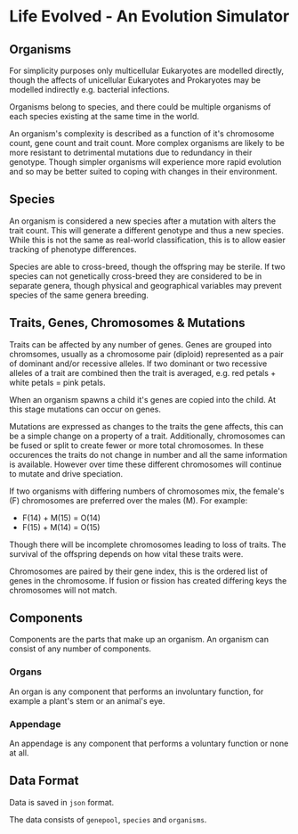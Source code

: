 Life Evolved - An Evolution Simulator
=====================================

Organisms
---------
For simplicity purposes only multicellular Eukaryotes are modelled directly, though the affects of unicellular
Eukaryotes and Prokaryotes may be modelled indirectly e.g. bacterial infections.

Organisms belong to species, and there could be multiple organisms of each species existing at the same time in the
world.

An organism's complexity is described as a function of it's chromosome count, gene count and trait count. More complex
organisms are likely to be more resistant to detrimental mutations due to redundancy in their genotype. Though simpler
organisms will experience more rapid evolution and so may be better suited to coping with changes in their environment.


Species
-------
An organism is considered a new species after a mutation with alters the trait count. This will generate a different
genotype and thus a new species. While this is not the same as real-world classification, this is to allow
easier tracking of phenotype differences.

Species are able to cross-breed, though the offspring may be sterile. If two species can not genetically cross-breed they
are considered to be in separate genera, though physical and geographical variables may prevent species of the same
genera breeding.


Traits, Genes, Chromosomes & Mutations
--------------------------------------
Traits can be affected by any number of genes. Genes are grouped into chromsomes, usually as a chromosome pair (diploid)
represented as a pair of dominant and/or recessive alleles. If two dominant or two recessive alleles of a trait are
combined then the trait is averaged, e.g. red petals + white petals = pink petals.

When an organism spawns a child it's genes are copied into the child. At this stage mutations can occur on genes.

Mutations are expressed as changes to the traits the gene affects, this can be a simple change on a property of a trait.
Additionally, chromosomes can be fused or split to create fewer or more total chromosomes. In these occurences the traits
do not change in number and all the same information is available. However over time these different chromosomes will
continue to mutate and drive speciation.

If two organisms with differing numbers of chromosomes mix, the female's (F) chromosomes are preferred over the males (M).
For example:

- F(14) + M(15) = O(14)
- F(15) + M(14) = O(15)

Though there will be incomplete chromosomes leading to loss of traits. The survival of the offspring depends on how
vital these traits were.

Chromosomes are paired by their gene index, this is the ordered list of genes in the chromosome. If fusion or fission
has created differing keys the chromosomes will not match.


Components
----------
Components are the parts that make up an organism. An organism can consist of any number of components.

### Organs
An organ is any component that performs an involuntary function, for example a plant's stem or an animal's eye.

### Appendage
An appendage is any component that performs a voluntary function or none at all.


Data Format
-----------
Data is saved in `json` format.

The data consists of `genepool`, `species` and `organisms`.